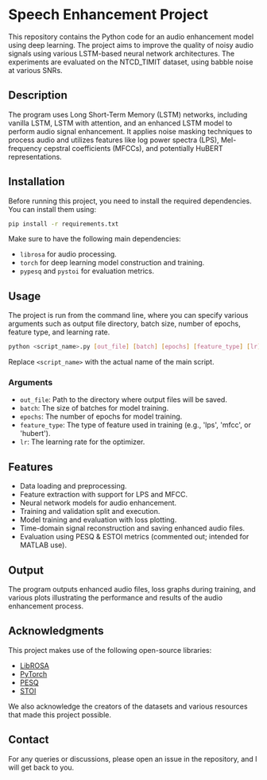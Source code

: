 # Speech Enhancement Project

This repository contains the Python code for an audio enhancement model using deep learning. The project aims to improve the quality of noisy audio signals using various LSTM-based neural network architectures. The experiments are evaluated on the NTCD_TIMIT dataset, using babble noise at various SNRs.

## Description

The program uses Long Short-Term Memory (LSTM) networks, including vanilla LSTM, LSTM with attention, and an enhanced LSTM model to perform audio signal enhancement. It applies noise masking techniques to process audio and utilizes features like log power spectra (LPS), Mel-frequency cepstral coefficients (MFCCs), and potentially HuBERT representations.

## Installation

Before running this project, you need to install the required dependencies. You can install them using:

```sh
pip install -r requirements.txt
```

Make sure to have the following main dependencies:

- `librosa` for audio processing.
- `torch` for deep learning model construction and training.
- `pypesq` and `pystoi` for evaluation metrics.

## Usage

The project is run from the command line, where you can specify various arguments such as output file directory, batch size, number of epochs, feature type, and learning rate.

```sh
python <script_name>.py [out_file] [batch] [epochs] [feature_type] [lr]
```

Replace `<script_name>` with the actual name of the main script.

### Arguments

- `out_file`: Path to the directory where output files will be saved.
- `batch`: The size of batches for model training.
- `epochs`: The number of epochs for model training.
- `feature_type`: The type of feature used in training (e.g., 'lps', 'mfcc', or 'hubert').
- `lr`: The learning rate for the optimizer.

## Features

- Data loading and preprocessing.
- Feature extraction with support for LPS and MFCC.
- Neural network models for audio enhancement.
- Training and validation split and execution.
- Model training and evaluation with loss plotting.
- Time-domain signal reconstruction and saving enhanced audio files.
- Evaluation using PESQ & ESTOI metrics (commented out; intended for MATLAB use).

## Output

The program outputs enhanced audio files, loss graphs during training, and various plots illustrating the performance and results of the audio enhancement process.


## Acknowledgments

This project makes use of the following open-source libraries:

- [LibROSA](https://librosa.github.io/librosa/)
- [PyTorch](https://pytorch.org/)
- [PESQ](https://github.com/ludlows/python-pesq)
- [STOI](https://github.com/mpariente/pystoi)

We also acknowledge the creators of the datasets and various resources that made this project possible.

## Contact

For any queries or discussions, please open an issue in the repository, and I will get back to you.

```
